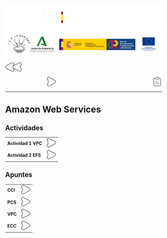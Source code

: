 ![](/.resGen/_bannerD.png#gh-dark-mode-only)
![](/.resGen/_bannerL.png#gh-light-mode-only)

<a href="/Tema2/readme.md"><img src="/.resGen/_back.svg" width="52.5"></a>

&emsp;&emsp;
&emsp;&emsp;&emsp;&emsp;&emsp;&emsp;&emsp;
<a href="2.md"><img src="/.resGen/_arrow.svg" width="30"></a>
<a href="1.1.md"><img src="/.resGen/_notes.svg" width="30" align="right"></a>

---

# Amazon Web Services

## Actividades

|||
| --- | --- |
| **Actividad 1 VPC** | [<img src="/.resGen/_arrow.svg" width="30">](1.md) |
| **Actividad 2 EFS** | [<img src="/.resGen/_arrow.svg" width="30">](2.md) |

## Apuntes

|||
| --- | --- |
| **CCI** | [<img src="/.resGen/_arrow.svg" width="30">](1.1.md) |
| **PCS** | [<img src="/.resGen/_arrow.svg" width="30">](1.2.md) |
| **VPC** | [<img src="/.resGen/_arrow.svg" width="30">](1.3.md) |
| **ECC** | [<img src="/.resGen/_arrow.svg" width="30">](1.4.md) |
